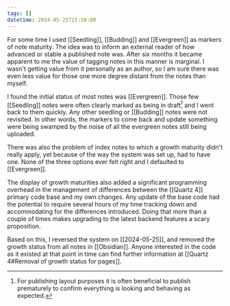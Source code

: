 ```yaml
---
tags: []
datetime: 2024-05-25T15:58:00
---
```

For some time I used [[Seedling]], [[Budding]] and [[Evergreen]] as markers of note maturity. The idea was to inform an external reader of how advanced or stable a published note was. After six months it became apparent to me the value of tagging notes in this manner is marginal. I wasn't getting value from it personally as an author, so I am sure there was even less value for those one more degree distant from the notes than myself.

I found the initial status of most notes was [[Evergreen]]. Those few [[Seedling]] notes were often clearly marked as being in draft[^1] and I went back to them quickly. Any other seedling or [[Budding]] notes were not revisited. In other words, the markers to come back and update something were being swamped by the noise of all the evergreen notes still being uploaded.

There was also the problem of index notes to which a growth maturity didn't really apply, yet because of the way the system was set up, had to have one. None of the three options ever felt right and I defaulted to [[Evergreen]].

The display of growth maturities also added a significant programming overhead in the management of differences between the [[Quartz 4]] primary code base and my own changes. Any update of the base code had the potential to require several hours of my time tracking down and accommodating for the differences introduced. Doing that more than a couple of times makes upgrading to the latest backend features a scary proposition.

Based on this, I reversed the system on [[2024-05-25]], and removed the growth status from all notes in [[Obsidian]]. Anyone interested in the code as it existed at that point in time can find further information at [[Quartz 4#Removal of growth status for pages]].

[^1]: For publishing layout purposes it is often beneficial to publish prematurely to confirm everything is looking and behaving as expected.